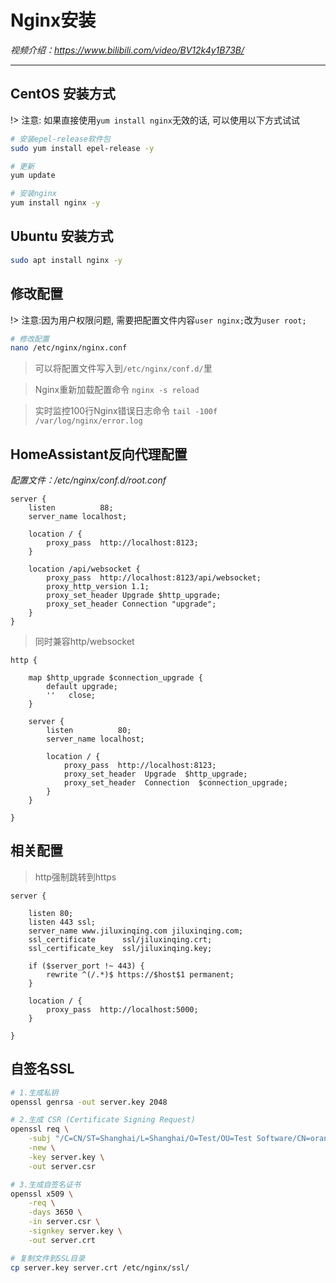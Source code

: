 # Nginx安装

*视频介绍：https://www.bilibili.com/video/BV12k4y1B73B/*

---

## CentOS 安装方式

!> 注意: 如果直接使用`yum install nginx`无效的话, 可以使用以下方式试试

```bash
# 安装epel-release软件包
sudo yum install epel-release -y

# 更新
yum update

# 安装nginx
yum install nginx -y
```

## Ubuntu 安装方式
```bash
sudo apt install nginx -y
```

## 修改配置

!> 注意:因为用户权限问题, 需要把配置文件内容`user nginx;`改为`user root;`

```bash
# 修改配置
nano /etc/nginx/nginx.conf
```

> 可以将配置文件写入到`/etc/nginx/conf.d/`里

> Nginx重新加载配置命令 `nginx -s reload`

> 实时监控100行Nginx错误日志命令 `tail -100f /var/log/nginx/error.log`

## HomeAssistant反向代理配置

*配置文件：/etc/nginx/conf.d/root.conf*

```nginx
server {
    listen          88;
    server_name localhost;

    location / {
		proxy_pass  http://localhost:8123;
    }

    location /api/websocket {
		proxy_pass  http://localhost:8123/api/websocket;
		proxy_http_version 1.1;
		proxy_set_header Upgrade $http_upgrade;
		proxy_set_header Connection "upgrade";
    }
}
```

> 同时兼容http/websocket
```nginx
http {

	map $http_upgrade $connection_upgrade {
		default upgrade;
		''   close;
	}

	server {
		listen          80;
		server_name localhost;

		location / {
			proxy_pass  http://localhost:8123;
			proxy_set_header  Upgrade  $http_upgrade;
			proxy_set_header  Connection  $connection_upgrade;
		}
	}

}
```

## 相关配置

> http强制跳转到https
```nginx
server {

    listen 80;
    listen 443 ssl;
    server_name www.jiluxinqing.com jiluxinqing.com;
    ssl_certificate      ssl/jiluxinqing.crt;
    ssl_certificate_key  ssl/jiluxinqing.key;
    
    if ($server_port !~ 443) {
        rewrite ^(/.*)$ https://$host$1 permanent;
    }
    
    location / {
        proxy_pass  http://localhost:5000;
    }	  
    
}	
```

## 自签名SSL

```bash
# 1.生成私钥
openssl genrsa -out server.key 2048

# 2.生成 CSR (Certificate Signing Request)
openssl req \
    -subj "/C=CN/ST=Shanghai/L=Shanghai/O=Test/OU=Test Software/CN=orangepizero2.local/emailAddress=65147515@qq.com" \
    -new \
    -key server.key \
    -out server.csr

# 3.生成自签名证书
openssl x509 \
    -req \
    -days 3650 \
    -in server.csr \
    -signkey server.key \
    -out server.crt

# 复制文件到SSL目录
cp server.key server.crt /etc/nginx/ssl/
```